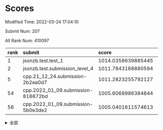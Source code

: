 # Scores

Modified Time: 2022-03-24 17:04:10

Submit Num: 207

All Rank Num: 410097

| rank |               submit               |       score        |       sigma        | pk_num |
| :--- | :--------------------------------- | :----------------- | :----------------- | :----- |
| 1    | jsonzb.test.test_1                 | 1014.0358639885445 | 0.8296721635380829 | 7927   |
| 2    | jsonzb.test.submission_level_4     | 1011.7843168880594 | 0.7663539701956942 | 7925   |
| 5    | cpp.21_12_24.submission-2b2ea0d7   | 1011.2823255792127 | 0.7622118312887824 | 7926   |
| 54   | cpp.2022_01_09.submission-816672bd | 1005.6068986384844 | 0.7225756883936846 | 7924   |
| 56   | cpp.2022_01_09.submission-5b0e3de2 | 1005.0401611574613 | 0.7123732263948676 | 7926   |


<details>
<summary>全部</summary>

| rank |                 submit                 |       score        |       sigma        | pk_num |
| :--- | :------------------------------------- | :----------------- | :----------------- | :----- |
| 1    | jsonzb.test.test_1                     | 1014.0358639885445 | 0.8296721635380829 | 7927   |
| 2    | jsonzb.test.submission_level_4         | 1011.7843168880594 | 0.7663539701956942 | 7925   |
| 3    | gobigger.level_3.submission_level_3_24 | 1011.7314686051435 | 0.7896064166710024 | 7926   |
| 4    | gobigger.level_3.submission_level_3_27 | 1011.4990733698688 | 0.7909575445047022 | 7922   |
| 5    | cpp.21_12_24.submission-2b2ea0d7       | 1011.2823255792127 | 0.7622118312887824 | 7926   |
| 6    | gobigger.level_3.submission_level_3_36 | 1011.1992950398674 | 0.7852685900469788 | 7929   |
| 7    | gobigger.level_3.submission_level_3_19 | 1011.0800907486557 | 0.7951385132760006 | 7924   |
| 8    | gobigger.level_3.submission_level_3_22 | 1010.9842142996927 | 0.7834560234865855 | 7928   |
| 9    | gobigger.level_3.submission_level_3_11 | 1010.9311496459956 | 0.7553020824402272 | 7927   |
| 10   | gobigger.level_3.submission_level_3_30 | 1010.8725267771653 | 0.7557549690704165 | 7927   |
| 11   | gobigger.level_3.submission_level_3_33 | 1010.7201418410832 | 0.7777111694511053 | 7920   |
| 12   | gobigger.level_3.submission_level_3_15 | 1010.6516737409414 | 0.7760652563063141 | 7925   |
| 13   | gobigger.level_3.submission_level_3_45 | 1010.6079123768907 | 0.7551049368508774 | 7919   |
| 14   | gobigger.level_3.submission_level_3_39 | 1010.4750794672237 | 0.7398844686709777 | 7927   |
| 15   | gobigger.level_3.submission_level_3_49 | 1010.3973842417054 | 0.7489384187313591 | 7929   |
| 16   | gobigger.level_3.submission_level_3_34 | 1010.3807309541987 | 0.7794596807659906 | 7928   |
| 17   | gobigger.level_3.submission_level_3_29 | 1010.3147859507064 | 0.7684447578137644 | 7925   |
| 18   | gobigger.level_3.submission_level_3_41 | 1010.2979816430189 | 0.7695059687633465 | 7925   |
| 19   | gobigger.level_3.submission_level_3_28 | 1010.2615853205558 | 0.784401493455614  | 7924   |
| 20   | gobigger.level_3.submission_level_3_47 | 1010.1659959010124 | 0.7429806188221357 | 7928   |
| 21   | gobigger.level_3.submission_level_3_21 | 1010.1540408065049 | 0.7695530965620865 | 7926   |
| 22   | gobigger.level_3.submission_level_3_1  | 1010.1432024997232 | 0.7715699835841004 | 7921   |
| 23   | gobigger.level_3.submission_level_3_13 | 1010.1162537996958 | 0.7641882719587136 | 7928   |
| 24   | gobigger.level_3.submission_level_3_48 | 1010.1018159105371 | 0.7654820409536799 | 7922   |
| 25   | gobigger.level_3.submission_level_3_8  | 1010.0648637897565 | 0.7396168478729057 | 7922   |
| 26   | gobigger.level_3.submission_level_3_25 | 1010.017315285995  | 0.760808807605383  | 7926   |
| 27   | gobigger.level_3.submission_level_3_6  | 1009.9785458381782 | 0.7333814850385683 | 7924   |
| 28   | gobigger.level_3.submission_level_3_23 | 1009.9328638354418 | 0.7782155074050829 | 7928   |
| 29   | gobigger.level_3.submission_level_3_42 | 1009.7980997601176 | 0.7527515225831497 | 7931   |
| 30   | gobigger.level_3.submission_level_3_20 | 1009.7883408584462 | 0.7215234987548655 | 7923   |
| 31   | gobigger.level_3.submission_level_3_12 | 1009.7851980456029 | 0.7559110507460571 | 7931   |
| 32   | gobigger.level_3.submission_level_3_16 | 1009.7716132771502 | 0.7452951297341851 | 7922   |
| 33   | gobigger.level_3.submission_level_3_5  | 1009.7503408015266 | 0.7419739371588188 | 7923   |
| 34   | gobigger.level_3.submission_level_3_18 | 1009.6216162477689 | 0.7481003530514174 | 7924   |
| 35   | gobigger.level_3.submission_level_3_9  | 1009.5486646640682 | 0.7638588937234301 | 7925   |
| 36   | gobigger.level_3.submission_level_3_2  | 1009.4759003595078 | 0.7576316486458736 | 7927   |
| 37   | gobigger.level_3.submission_level_3_4  | 1009.4400875857121 | 0.7366916002149351 | 7923   |
| 38   | gobigger.level_3.submission_level_3_14 | 1009.4357720809362 | 0.7544531679185269 | 7924   |
| 39   | gobigger.level_3.submission_level_3_32 | 1009.4098294502674 | 0.7513197287397861 | 7927   |
| 40   | gobigger.level_3.submission_level_3_40 | 1009.362834878664  | 0.7631883264196535 | 7925   |
| 41   | gobigger.level_3.submission_level_3_46 | 1009.3458853635426 | 0.7509268174980765 | 7927   |
| 42   | gobigger.level_3.submission_level_3_43 | 1009.3222882861899 | 0.7542028586291796 | 7926   |
| 43   | gobigger.level_3.submission_level_3_35 | 1009.2716812095522 | 0.723679988144611  | 7923   |
| 44   | gobigger.level_3.submission_level_3_3  | 1009.2343888807354 | 0.7434113733638031 | 7922   |
| 45   | gobigger.level_3.submission_level_3_44 | 1009.2192781738582 | 0.7683631722262817 | 7926   |
| 46   | gobigger.level_3.submission_level_3_0  | 1009.1483173649158 | 0.755321449787039  | 7926   |
| 47   | gobigger.level_3.submission_level_3_7  | 1009.1264239923065 | 0.7386528722051047 | 7925   |
| 48   | gobigger.level_3.submission_level_3_31 | 1008.9119920379648 | 0.7507115708918922 | 7923   |
| 49   | gobigger.level_3.submission_level_3_17 | 1008.9097141876047 | 0.7301549188773568 | 7930   |
| 50   | gobigger.level_3.submission_level_3_26 | 1008.7993034913555 | 0.773735285669459  | 7926   |
| 51   | gobigger.level_3.submission_level_3_38 | 1008.6092892006443 | 0.7741495523165479 | 7925   |
| 52   | gobigger.level_3.submission_level_3_10 | 1008.3979630987519 | 0.7452146848247667 | 7921   |
| 53   | gobigger.level_3.submission_level_3_37 | 1008.2679915394984 | 0.735148575092599  | 7925   |
| 54   | cpp.2022_01_09.submission-816672bd     | 1005.6068986384844 | 0.7225756883936846 | 7924   |
| 55   | gobigger.level_1.submission_level_1_11 | 1005.1557227918763 | 0.7087305669424055 | 7922   |
| 56   | cpp.2022_01_09.submission-5b0e3de2     | 1005.0401611574613 | 0.7123732263948676 | 7926   |
| 57   | gobigger.level_1.submission_level_1_19 | 1004.9532557095295 | 0.7182367609117758 | 7922   |
| 58   | gobigger.level_1.submission_level_1_6  | 1004.6734426109099 | 0.7146678434418441 | 7925   |
| 59   | gobigger.level_1.submission_level_1_25 | 1004.3631412027265 | 0.7082216662309537 | 7920   |
| 60   | gobigger.level_1.submission_level_1_22 | 1004.3155855227873 | 0.7025272969662435 | 7922   |
| 61   | gobigger.level_1.submission_level_1_2  | 1004.2123783765219 | 0.7256630600935168 | 7925   |
| 62   | gobigger.level_1.submission_level_1_48 | 1004.1287018127988 | 0.7099822265285011 | 7924   |
| 63   | gobigger.level_1.submission_level_1_35 | 1004.1258948786054 | 0.7182687749742335 | 7925   |
| 64   | gobigger.level_1.submission_level_1_12 | 1004.1158571039379 | 0.7211776499108178 | 7928   |
| 65   | gobigger.level_1.submission_level_1_37 | 1004.0084914314466 | 0.715968616380208  | 7928   |
| 66   | gobigger.level_1.submission_level_1_27 | 1003.9664732247303 | 0.7253133087968017 | 7921   |
| 67   | gobigger.level_1.submission_level_1_32 | 1003.959831091678  | 0.7181417759069493 | 7921   |
| 68   | gobigger.level_1.submission_level_1_17 | 1003.9443074518056 | 0.7169292302973339 | 7916   |
| 69   | gobigger.level_1.submission_level_1_13 | 1003.8689189714701 | 0.7168910033416008 | 7926   |
| 70   | gobigger.level_1.submission_level_1_34 | 1003.8457795736067 | 0.7183200341999045 | 7928   |
| 71   | gobigger.level_1.submission_level_1_36 | 1003.8321519730865 | 0.7133895941785579 | 7922   |
| 72   | gobigger.level_1.submission_level_1_4  | 1003.8143707436533 | 0.7135735329475043 | 7920   |
| 73   | gobigger.level_1.submission_level_1_10 | 1003.7966375700616 | 0.7240381419781725 | 7928   |
| 74   | gobigger.level_1.submission_level_1_29 | 1003.7274042282168 | 0.7225744006291044 | 7927   |
| 75   | gobigger.level_1.submission_level_1_44 | 1003.6247645579975 | 0.7314233639992912 | 7924   |
| 76   | gobigger.level_1.submission_level_1_3  | 1003.5884844554791 | 0.7174007774676909 | 7927   |
| 77   | gobigger.level_1.submission_level_1_16 | 1003.5622150351918 | 0.7242142486707596 | 7924   |
| 78   | gobigger.level_1.submission_level_1_14 | 1003.5611775518651 | 0.7114017253128143 | 7926   |
| 79   | gobigger.level_1.submission_level_1_49 | 1003.5200799454219 | 0.712241125156604  | 7919   |
| 80   | gobigger.level_1.submission_level_1_8  | 1003.4912868172709 | 0.7224413591819014 | 7927   |
| 81   | gobigger.level_1.submission_level_1_15 | 1003.429449471022  | 0.7158194381078438 | 7927   |
| 82   | gobigger.level_1.submission_level_1_45 | 1003.2914378235008 | 0.7096097428357083 | 7922   |
| 83   | gobigger.level_1.submission_level_1_26 | 1003.2558557048994 | 0.7180893881834447 | 7925   |
| 84   | gobigger.level_1.submission_level_1_41 | 1003.2078000291359 | 0.7023081772505961 | 7928   |
| 85   | gobigger.level_1.submission_level_1_38 | 1003.189886976562  | 0.7258462525665265 | 7924   |
| 86   | gobigger.level_1.submission_level_1_30 | 1003.1472663118733 | 0.7084931120071364 | 7933   |
| 87   | gobigger.level_1.submission_level_1_40 | 1003.1079389976827 | 0.7220129746394827 | 7926   |
| 88   | gobigger.level_1.submission_level_1_9  | 1003.0268073050694 | 0.7179219692092564 | 7927   |
| 89   | gobigger.level_1.submission_level_1_23 | 1002.9443668735986 | 0.7103513833718638 | 7924   |
| 90   | gobigger.level_1.submission_level_1_33 | 1002.9264308472524 | 0.7190810263907906 | 7924   |
| 91   | gobigger.level_1.submission_level_1_5  | 1002.8740353689446 | 0.7217965414774046 | 7923   |
| 92   | gobigger.level_1.submission_level_1_39 | 1002.8583167612354 | 0.7260996553676644 | 7926   |
| 93   | gobigger.level_1.submission_level_1_43 | 1002.844555312745  | 0.7236024308042771 | 7919   |
| 94   | gobigger.level_1.submission_level_1_42 | 1002.7009080011585 | 0.7172679658213146 | 7922   |
| 95   | gobigger.level_1.submission_level_1_18 | 1002.6786757925693 | 0.7061033414200504 | 7928   |
| 96   | gobigger.level_1.submission_level_1_7  | 1002.678166734481  | 0.7053962266954614 | 7926   |
| 97   | gobigger.level_1.submission_level_1_21 | 1002.611483920815  | 0.7131995686972976 | 7931   |
| 98   | gobigger.level_1.submission_level_1_24 | 1002.6010233582808 | 0.7126583995474246 | 7922   |
| 99   | gobigger.level_1.submission_level_1_1  | 1002.5998305299894 | 0.7088748607020063 | 7923   |
| 100  | gobigger.level_1.submission_level_1_20 | 1002.5230828662253 | 0.7237267829212792 | 7925   |
| 101  | gobigger.level_1.submission_level_1_46 | 1002.4799375813163 | 0.7124964926297421 | 7920   |
| 102  | gobigger.level_1.submission_level_1_0  | 1002.3571332967351 | 0.7135138523946333 | 7928   |
| 103  | gobigger.level_1.submission_level_1_47 | 1002.2557404076031 | 0.7114993374443827 | 7921   |
| 104  | gobigger.level_1.submission_level_1_28 | 1002.1096542171765 | 0.7185523285185208 | 7925   |
| 105  | gobigger.level_1.submission_level_1_31 | 1001.8895073173181 | 0.6980100530428476 | 7923   |
| 106  | gobigger.random.submission_random_8    | 997.3548992649005  | 0.7134639039191618 | 7924   |
| 107  | gobigger.random.submission_random_24   | 997.2860226452791  | 0.7049432325089098 | 7926   |
| 108  | gobigger.random.submission_random_12   | 997.2786628829988  | 0.7115794857363466 | 7925   |
| 109  | gobigger.random.submission_random_30   | 996.8372442010182  | 0.7173140999359628 | 7922   |
| 110  | gobigger.random.submission_random_19   | 996.820191548592   | 0.7012258762301034 | 7930   |
| 111  | gobigger.random.submission_random_15   | 996.7306405419681  | 0.7018380424314196 | 7925   |
| 112  | gobigger.random.submission_random_47   | 996.6125097659854  | 0.705995036312228  | 7925   |
| 113  | gobigger.random.submission_random_17   | 996.5899570850396  | 0.7185948898485296 | 7924   |
| 114  | gobigger.random.submission_random_18   | 996.5332991992656  | 0.7154465183873329 | 7919   |
| 115  | gobigger.random.submission_random_2    | 996.5158870307941  | 0.698853552548855  | 7922   |
| 116  | gobigger.random.submission_random_40   | 996.4751637666858  | 0.7160629743147665 | 7922   |
| 117  | gobigger.random.submission_random_5    | 996.4300551079008  | 0.712203433580602  | 7924   |
| 118  | gobigger.random.submission_random_31   | 996.425309668228   | 0.7239012503789347 | 7930   |
| 119  | gobigger.random.submission_random_28   | 996.4239121296245  | 0.7120179314669027 | 7926   |
| 120  | gobigger.random.submission_random_37   | 996.4118497373526  | 0.719055696259971  | 7929   |
| 121  | gobigger.random.submission_random_6    | 996.3672744476991  | 0.7027696234311526 | 7922   |
| 122  | gobigger.random.submission_random_13   | 996.3220949693042  | 0.7258883305836115 | 7926   |
| 123  | gobigger.random.submission_random_49   | 996.3006654348036  | 0.7089969150297317 | 7924   |
| 124  | gobigger.random.submission_random_43   | 996.2651877913764  | 0.706072506445326  | 7923   |
| 125  | gobigger.random.submission_random_9    | 996.2322445366948  | 0.7116519992115287 | 7922   |
| 126  | gobigger.random.submission_random_48   | 996.226414696107   | 0.7182397147942493 | 7922   |
| 127  | gobigger.random.submission_random_4    | 996.2183044214376  | 0.7123568349192162 | 7920   |
| 128  | gobigger.random.submission_random_34   | 996.1830149477329  | 0.721405481637859  | 7923   |
| 129  | gobigger.random.submission_random_33   | 996.1616656822625  | 0.7023205509196169 | 7924   |
| 130  | gobigger.random.submission_random_41   | 996.0737188608748  | 0.7138183919954336 | 7923   |
| 131  | gobigger.random.submission_random_10   | 996.0611589291237  | 0.7070777355050822 | 7923   |
| 132  | gobigger.random.submission_random_39   | 996.0444031505835  | 0.7149121281480644 | 7926   |
| 133  | gobigger.random.submission_random_7    | 996.0041057729544  | 0.7025867647382348 | 7924   |
| 134  | gobigger.random.submission_random_1    | 995.9639883726317  | 0.7189787323958945 | 7924   |
| 135  | gobigger.random.submission_random_44   | 995.9507529841935  | 0.7108813673302837 | 7927   |
| 136  | gobigger.random.submission_random_11   | 995.9412077799537  | 0.7030354370880226 | 7924   |
| 137  | gobigger.random.submission_random_0    | 995.8943593670708  | 0.7093840950769597 | 7927   |
| 138  | gobigger.random.submission_random_23   | 995.8277242472374  | 0.7103609673556266 | 7926   |
| 139  | gobigger.random.submission_random_36   | 995.7267658909323  | 0.7121622839029956 | 7928   |
| 140  | gobigger.random.submission_random_46   | 995.7121048887809  | 0.7086438629737362 | 7927   |
| 141  | gobigger.random.submission_random_16   | 995.7012612568342  | 0.7047900181076724 | 7925   |
| 142  | gobigger.random.submission_random_29   | 995.6955297312765  | 0.7106416659525118 | 7922   |
| 143  | gobigger.random.submission_random_45   | 995.5933708699296  | 0.7007719175036434 | 7922   |
| 144  | gobigger.random.submission_random_14   | 995.5625220612303  | 0.7192225742972415 | 7923   |
| 145  | gobigger.random.submission_random_32   | 995.5458021069649  | 0.7169042594879947 | 7923   |
| 146  | gobigger.random.submission_random_26   | 995.448247862444   | 0.7209352571585016 | 7925   |
| 147  | gobigger.random.submission_random_27   | 995.4017221377632  | 0.7217325134086036 | 7920   |
| 148  | gobigger.random.submission_random_42   | 995.1114417557293  | 0.7174381159312611 | 7925   |
| 149  | gobigger.random.submission_random_3    | 995.0898871386618  | 0.7053225854967736 | 7925   |
| 150  | gobigger.random.submission_random_25   | 995.0722003579406  | 0.70875871499512   | 7926   |
| 151  | gobigger.random.submission_random_35   | 995.0357700771619  | 0.7230009591103246 | 7926   |
| 152  | gobigger.random.submission_random_22   | 994.832352320983   | 0.7142998699928989 | 7923   |
| 153  | gobigger.random.submission_random_20   | 994.5457774102293  | 0.7120374597355278 | 7924   |
| 154  | gobigger.level_2.submission_level_2_6  | 994.4829567104894  | 0.7328264710020702 | 7922   |
| 155  | gobigger.random.submission_random_21   | 994.436234784321   | 0.7141309127257386 | 7927   |
| 156  | gobigger.random.submission_random_38   | 994.0836947578175  | 0.7271928243811733 | 7926   |
| 157  | gobigger.level_2.submission_level_2_44 | 993.7649607392954  | 0.7343933276209421 | 7925   |
| 158  | gobigger.level_2.submission_level_2_28 | 993.6768833665041  | 0.7278903699993934 | 7924   |
| 159  | gobigger.level_2.submission_level_2_34 | 993.6456369270824  | 0.7358473824252024 | 7922   |
| 160  | gobigger.level_2.submission_level_2_15 | 993.3876457293081  | 0.7287585948892994 | 7923   |
| 161  | gobigger.level_2.submission_level_2_23 | 993.2235298373475  | 0.7456108939104913 | 7922   |
| 162  | gobigger.level_2.submission_level_2_49 | 993.1461223672873  | 0.7449787811728212 | 7926   |
| 163  | gobigger.level_2.submission_level_2_26 | 993.10664948084    | 0.7391408488863352 | 7920   |
| 164  | gobigger.level_2.submission_level_2_35 | 993.0981596025538  | 0.7496835427787281 | 7923   |
| 165  | gobigger.level_2.submission_level_2_24 | 993.0884620180747  | 0.7373535205232912 | 7927   |
| 166  | gobigger.level_2.submission_level_2_1  | 993.0747976024845  | 0.7377813170713806 | 7930   |
| 167  | gobigger.level_2.submission_level_2_48 | 992.9219133998781  | 0.7372433331155059 | 7922   |
| 168  | gobigger.level_2.submission_level_2_30 | 992.6843594496597  | 0.7415008427083205 | 7918   |
| 169  | gobigger.level_2.submission_level_2_47 | 992.6810637065611  | 0.7350563502195275 | 7930   |
| 170  | gobigger.level_2.submission_level_2_29 | 992.6766570164698  | 0.7402749282618416 | 7923   |
| 171  | gobigger.level_2.submission_level_2_45 | 992.6124442090033  | 0.7385676360421181 | 7929   |
| 172  | gobigger.level_2.submission_level_2_10 | 992.596016738316   | 0.7548947106533255 | 7924   |
| 173  | gobigger.level_2.submission_level_2_11 | 992.4596251984293  | 0.751404400748369  | 7921   |
| 174  | gobigger.level_2.submission_level_2_4  | 992.4336222066898  | 0.7369093785938564 | 7926   |
| 175  | gobigger.level_2.submission_level_2_22 | 992.3828871285295  | 0.74027482792635   | 7927   |
| 176  | gobigger.level_2.submission_level_2_8  | 992.3688794418408  | 0.7469294289035756 | 7927   |
| 177  | gobigger.level_2.submission_level_2_37 | 992.3555337937397  | 0.7415673359017085 | 7919   |
| 178  | gobigger.level_2.submission_level_2_16 | 992.282766032168   | 0.7563986828088749 | 7925   |
| 179  | gobigger.level_2.submission_level_2_40 | 992.2606078726061  | 0.7555165396113922 | 7926   |
| 180  | gobigger.level_2.submission_level_2_2  | 992.2184611249477  | 0.7536619930458957 | 7918   |
| 181  | gobigger.level_2.submission_level_2_20 | 992.1958554408574  | 0.7585120691389106 | 7923   |
| 182  | gobigger.level_2.submission_level_2_19 | 992.1920604292814  | 0.7509968247980529 | 7923   |
| 183  | gobigger.level_2.submission_level_2_46 | 992.1369599968925  | 0.7527553905711402 | 7924   |
| 184  | gobigger.level_2.submission_level_2_5  | 992.100315568119   | 0.7558852282970225 | 7923   |
| 185  | gobigger.level_2.submission_level_2_18 | 992.0502344744131  | 0.728514789475273  | 7926   |
| 186  | gobigger.level_2.submission_level_2_32 | 992.0035505547465  | 0.7383551964756478 | 7922   |
| 187  | gobigger.level_2.submission_level_2_21 | 991.7632509335078  | 0.7570530815561775 | 7925   |
| 188  | gobigger.level_2.submission_level_2_0  | 991.7543129211771  | 0.7547655768432243 | 7928   |
| 189  | gobigger.level_2.submission_level_2_43 | 991.742144721638   | 0.7510805465775725 | 7925   |
| 190  | gobigger.level_2.submission_level_2_39 | 991.6946698867894  | 0.7414222044878893 | 7921   |
| 191  | gobigger.level_2.submission_level_2_13 | 991.602647567355   | 0.745697730292532  | 7925   |
| 192  | gobigger.level_2.submission_level_2_38 | 991.5854696771408  | 0.7503084049688388 | 7921   |
| 193  | gobigger.level_2.submission_level_2_9  | 991.5648467439387  | 0.7550135695099625 | 7921   |
| 194  | gobigger.level_2.submission_level_2_25 | 991.4129825968218  | 0.7636728321747682 | 7928   |
| 195  | gobigger.level_2.submission_level_2_33 | 991.1953539321761  | 0.7562642804079195 | 7923   |
| 196  | gobigger.level_2.submission_level_2_27 | 991.1360310415616  | 0.7401286093066033 | 7927   |
| 197  | gobigger.level_2.submission_level_2_42 | 991.0984572025011  | 0.7686236922428463 | 7927   |
| 198  | gobigger.level_2.submission_level_2_7  | 991.0460699431947  | 0.7747088463389885 | 7929   |
| 199  | gobigger.level_2.submission_level_2_41 | 990.9858516708358  | 0.7781264531853787 | 7926   |
| 200  | gobigger.level_2.submission_level_2_14 | 990.7410452406536  | 0.746702731441868  | 7926   |
| 201  | gobigger.level_2.submission_level_2_12 | 990.4849058398268  | 0.7751495159416805 | 7925   |
| 202  | gobigger.level_2.submission_level_2_31 | 990.2599898412828  | 0.7659676855554256 | 7923   |
| 203  | gobigger.level_2.submission_level_2_17 | 990.2260498429694  | 0.7701934085157046 | 7927   |
| 204  | gobigger.level_2.submission_level_2_36 | 989.8602974486647  | 0.7665193131790216 | 7925   |
| 205  | gobigger.level_2.submission_level_2_3  | 989.8307054932707  | 0.7628471032308736 | 7924   |
| 206  | gobigger.none.submission_none_0        | 977.5119267166278  | 1.330849055079606  | 7923   |
| 207  | gobigger.none.submission_none_1        | 976.3909955125428  | 1.425526232321071  | 7925   |

</details>